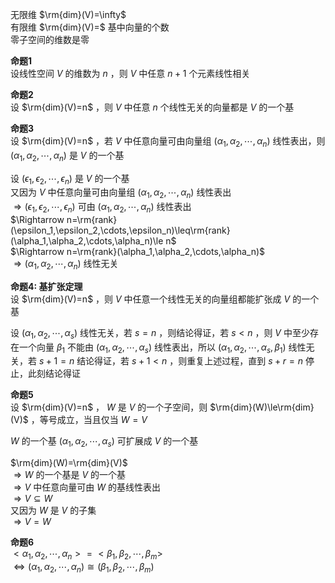 无限维 $\rm{dim}(V)=\infty$   
有限维 $\rm{dim}(V)=$ 基中向量的个数  
零子空间的维数是零  
  
**命题1**  
设线性空间 $V$ 的维数为 $n$ ，则 $V$ 中任意 $n+1$ 个元素线性相关  
  
**命题2**  
设 $\rm{dim}(V)=n$ ，则 $V$ 中任意 $n$ 个线性无关的向量都是 $V$ 的一个基  
  
**命题3**  
设 $\rm{dim}(V)=n$ ，若 $V$ 中任意向量可由向量组 $(\alpha_1,\alpha_2,\cdots,\alpha_n)$ 线性表出，则 $(\alpha_1,\alpha_2,\cdots,\alpha_n)$ 是 $V$ 的一个基  
  
设 $(\epsilon_1,\epsilon_2,\cdots,\epsilon_n)$ 是 $V$ 的一个基  
又因为 $V$ 中任意向量可由向量组 $(\alpha_1,\alpha_2,\cdots,\alpha_n)$ 线性表出  
 $\Rightarrow(\epsilon_1,\epsilon_2,\cdots,\epsilon_n)$ 可由 $(\alpha_1,\alpha_2,\cdots,\alpha_n)$ 线性表出  
 $\Rightarrow n=\rm{rank}(\epsilon_1,\epsilon_2,\cdots,\epsilon_n)\leq\rm{rank}(\alpha_1,\alpha_2,\cdots,\alpha_n)\le n$   
 $\Rightarrow n=\rm{rank}(\alpha_1,\alpha_2,\cdots,\alpha_n)$   
 $\Rightarrow(\alpha_1,\alpha_2,\cdots,\alpha_n)$ 线性无关  
  
**命题4: 基扩张定理**  
设 $\rm{dim}(V)=n$ ，则 $V$ 中任意一个线性无关的向量组都能扩张成 $V$ 的一个基  
  
设 $(\alpha_1,\alpha_2,\cdots,\alpha_s)$ 线性无关，若 $s=n$ ，则结论得证，若 $s<n$ ，则 $V$ 中至少存在一个向量 $\beta_1$ 不能由 $(\alpha_1,\alpha_2,\cdots,\alpha_s)$ 线性表出，所以 $(\alpha_1,\alpha_2,\cdots,\alpha_s,\beta_1)$ 线性无关，若 $s+1=n$ 结论得证，若 $s+1<n$ ，则重复上述过程，直到 $s+r=n$ 停止，此刻结论得证  
  
**命题5**  
设 $\rm{dim}(V)=n$ ， $W$ 是 $V$ 的一个子空间，则 $\rm{dim}(W)\le\rm{dim}(V)$ ，等号成立，当且仅当 $W=V$   
  
 $W$ 的一个基 $(\alpha_1,\alpha_2,\cdots,\alpha_s)$ 可扩展成 $V$ 的一个基  
  
 $\rm{dim}(W)=\rm{dim}(V)$   
 $\Rightarrow W$ 的一个基是 $V$ 的一个基  
 $\Rightarrow V$ 中任意向量可由 $W$ 的基线性表出  
 $\Rightarrow V\subseteq W$   
又因为 $W$ 是 $V$ 的子集  
 $\Rightarrow V=W$   
  
**命题6**  
 $<\alpha_1,\alpha_2,\cdots,\alpha_n>=<\beta_1,\beta_2,\cdots,\beta_m>$   
 $\iff(\alpha_1,\alpha_2,\cdots,\alpha_n)\cong(\beta_1,\beta_2,\cdots,\beta_m)$   

